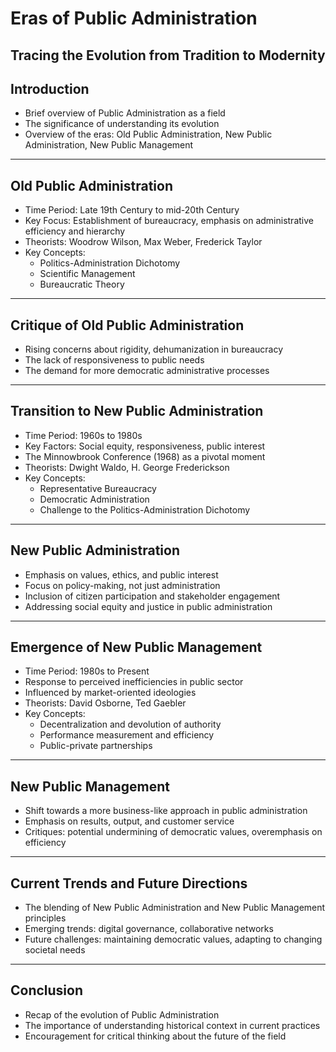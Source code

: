 # Eras of Public Administration

## Tracing the Evolution from Tradition to Modernity



## Introduction
- Brief overview of Public Administration as a field
- The significance of understanding its evolution
- Overview of the eras: Old Public Administration, New Public Administration, New Public Management

---

## Old Public Administration
- Time Period: Late 19th Century to mid-20th Century
- Key Focus: Establishment of bureaucracy, emphasis on administrative efficiency and hierarchy
- Theorists: Woodrow Wilson, Max Weber, Frederick Taylor
- Key Concepts: 
  - Politics-Administration Dichotomy
  - Scientific Management
  - Bureaucratic Theory

---

## Critique of Old Public Administration
- Rising concerns about rigidity, dehumanization in bureaucracy
- The lack of responsiveness to public needs
- The demand for more democratic administrative processes

---

## Transition to New Public Administration
- Time Period: 1960s to 1980s
- Key Factors: Social equity, responsiveness, public interest
- The Minnowbrook Conference (1968) as a pivotal moment
- Theorists: Dwight Waldo, H. George Frederickson
- Key Concepts: 
  - Representative Bureaucracy
  - Democratic Administration
  - Challenge to the Politics-Administration Dichotomy

---

## New Public Administration
- Emphasis on values, ethics, and public interest
- Focus on policy-making, not just administration
- Inclusion of citizen participation and stakeholder engagement
- Addressing social equity and justice in public administration

---

## Emergence of New Public Management
- Time Period: 1980s to Present
- Response to perceived inefficiencies in public sector
- Influenced by market-oriented ideologies
- Theorists: David Osborne, Ted Gaebler
- Key Concepts:
  - Decentralization and devolution of authority
  - Performance measurement and efficiency
  - Public-private partnerships

---

## New Public Management
- Shift towards a more business-like approach in public administration
- Emphasis on results, output, and customer service
- Critiques: potential undermining of democratic values, overemphasis on efficiency

---

## Current Trends and Future Directions
- The blending of New Public Administration and New Public Management principles
- Emerging trends: digital governance, collaborative networks
- Future challenges: maintaining democratic values, adapting to changing societal needs

---

## Conclusion
- Recap of the evolution of Public Administration
- The importance of understanding historical context in current practices
- Encouragement for critical thinking about the future of the field
